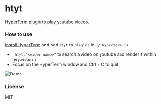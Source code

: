 # htyt

[HyperTerm](https://hyperterm.org) plugin to play youtube videos.


### How to use

[Install HyperTerm](https://hyperterm.org/#installation) and add `htyt` to `plugins`
in `~/.hyperterm.js`.

 
- ``` htyt."<video name>"``` to search  a video on youtube and render it within heyperterm
- Focus on the HyperTerm window and Ctrl + C to quit.

![Demo](https://www.dropbox.com/s/39hygw4kdke9iqj/htyt_demo2%20%281%29.gif?dl=1)


### License

MIT